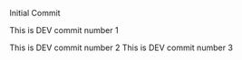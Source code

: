 Initial Commit


This is DEV commit number 1

This is DEV commit number 2
This is DEV commit number 3
